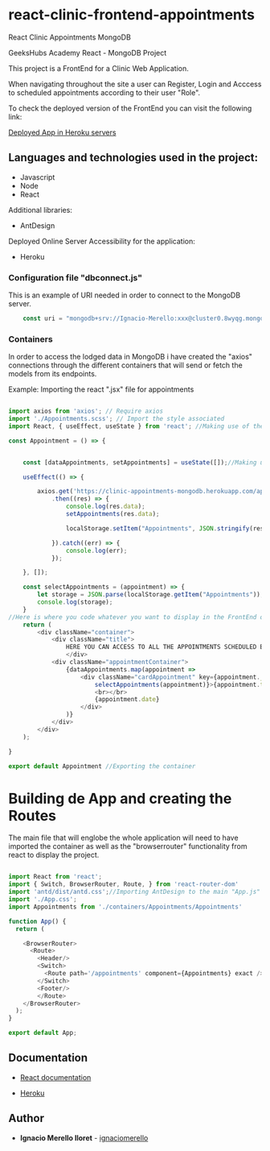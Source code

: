 # react-clinic-frontend-appointments
React Clinic Appointments MongoDB


GeeksHubs Academy React - MongoDB Project

This project is a FrontEnd for a Clinic Web Application.

When navigating throughout the site a user can Register, Login and Acccess to scheduled appointments according to their user "Role".


To check the deployed version of the FrontEnd you can visit the following link:

[Deployed App in Heroku servers](https://react-clinic-appointments.herokuapp.com)




## Languages and technologies used in the project:

* Javascript
* Node
* React

Additional libraries:

* AntDesign


Deployed Online Server Accessibility for the application:

* Heroku




### Configuration file "dbconnect.js"

This is an example of URI needed in order to connect to the MongoDB server.  

```js
    const uri = "mongodb+srv://Ignacio-Merello:xxx@cluster0.8wyqg.mongodb.net/xxx?retryWrites=true&w=majority";
```


### Containers

In order to access the lodged data in MongoDB i have created the "axios" connections through the different containers that will send or fetch the models from its endpoints.

Example: Importing the react ".jsx" file for appointments

```js

import axios from 'axios'; // Require axios
import './Appointments.scss'; // Import the style associated
import React, { useEffect, useState } from 'react'; //Making use of the React Functionalities

const Appointment = () => {


    const [dataAppointments, setAppointments] = useState([]);//Making us of Hooks

    useEffect(() => {

        axios.get('https://clinic-appointments-mongodb.herokuapp.com/appointments/showall')
            .then((res) => {
                console.log(res.data);
                setAppointments(res.data);

                localStorage.setItem("Appointments", JSON.stringify(res.data)); //Conversion of the data into "string"

            }).catch((err) => {
                console.log(err);
            });

    }, []);

    const selectAppointments = (appointment) => {
        let storage = JSON.parse(localStorage.getItem("Appointments"));//Converting Json to allow its access
        console.log(storage);
    }
//Here is where you code whatever you want to display in the FrontEnd of that route
    return (
        <div className="container">
            <div className="title">
                HERE YOU CAN ACCESS TO ALL THE APPOINTMENTS SCHEDULED BY THE PATIENTS
                </div>
            <div className="appointmentContainer">
                {dataAppointments.map(appointment =>
                    <div className="cardAppointment" key={appointment._id} onClick={() =>
                        selectAppointments(appointment)}>{appointment.title}
                        <br></br>
                        {appointment.date}
                    </div>
                )}
            </div>
        </div>
    );

}

export default Appointment //Exporting the container
```

# Building de App and creating the Routes

The main file that will englobe the whole application will need to have imported the container as well as the "browserrouter" functionality from react to display the project.

```js

import React from 'react';
import { Switch, BrowserRouter, Route, } from 'react-router-dom'
import 'antd/dist/antd.css';//Importing AntDesign to the main "App.js" file
import './App.css';
import Appointments from './containers/Appointments/Appointments'

function App() {
  return (

    <BrowserRouter>
      <Route>
        <Header/>
        <Switch>
          <Route path='/appointments' component={Appointments} exact /> 
        </Switch>
        <Footer/>
        </Route>
    </BrowserRouter>
  );
}

export default App;
```



## Documentation

- [React documentation](https://reactjs.org/)

- [Heroku](https://devcenter.heroku.com/articles/getting-started-with-nodejs)



## Author 

* **Ignacio Merello lloret** - [ignaciomerello](https://github.com/ignaciomerello)


